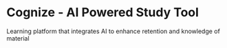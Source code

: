 # Cognize - AI Powered Study Tool

Learning platform that integrates AI to enhance retention and knowledge of material

